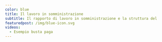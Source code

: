 ```yaml
---
color: blue
title: Il lavoro in somministrazione
subtitle: Il rapporto di lavoro in somministrazione e la struttura del contratto
featuredpost: /img/blue-icon.svg
videos:
  - Esempio busta paga
---
```

